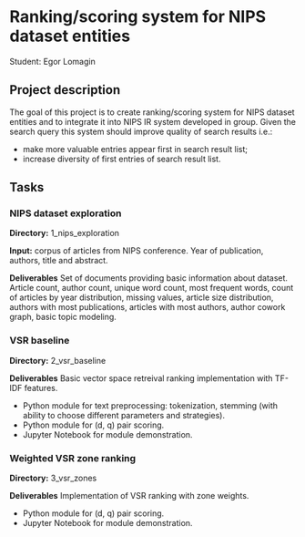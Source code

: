 # Ranking/scoring system for NIPS dataset entities
Student: Egor Lomagin

## Project description
The goal of this project is to create ranking/scoring system for NIPS dataset entities and to integrate it into NIPS IR system developed in group. Given the search query this system should improve quality of search results i.e.:

* make more valuable entries appear first in search result list;
* increase diversity of first entries of search result list.

## Tasks

### NIPS dataset exploration
**Directory:** 1_nips_exploration

**Input:** corpus of articles from NIPS conference. Year of publication, authors, title and abstract.

**Deliverables**
Set of documents providing basic information about dataset.
Article count, author count, unique word count, most frequent words, count of articles by year distribution, missing values, article size distribution, authors with most publications, articles with most authors, author cowork graph, basic topic modeling.

### VSR baseline
**Directory:** 2_vsr_baseline

**Deliverables**
Basic vector space retreival ranking implementation with TF-IDF features.
- Python module for text preprocessing: tokenization, stemming (with ability to choose different parameters and strategies).
- Python module for (d, q) pair scoring.
- Jupyter Notebook for module demonstration.

### Weighted VSR zone ranking
**Directory:** 3_vsr_zones

**Deliverables**
Implementation of VSR ranking with zone weights.
- Python module for (d, q) pair scoring.
- Jupyter Notebook for module demonstration.

<!--
### Build engine

**Directory:** 4_engine

**Deliverables**
Build standartized engine API that can be run in webapp.
- Python module with Engine interface
- Python module with sample implementation
- Jupyter Notebook with demonstration

### Similarity punishment
**Directory:** 5_sim_punishment

**Deliverables**
Algorithm for score punishment of near-duplicates in the retreival list.
- Jupyter notebook with different possible implementations.
- Modification of ranking module.

### Automated zone-weight infering

**Directory:** 6_zone_weight_learning

**Deliverables**
Algorithm for automated calculation of zone-weights based on user response.
- Jupyter Notebook with implementation.
- Modification of ranking module.
-->